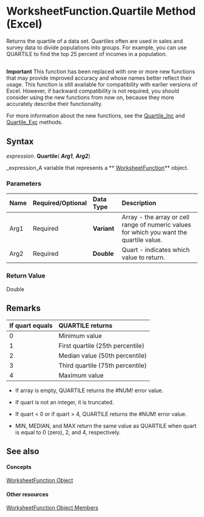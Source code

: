 
# WorksheetFunction.Quartile Method (Excel)

Returns the quartile of a data set. Quartiles often are used in sales and survey data to divide populations into groups. For example, you can use QUARTILE to find the top 25 percent of incomes in a population.


## 


 **Important**  This function has been replaced with one or more new functions that may provide improved accuracy and whose names better reflect their usage. This function is still available for compatibility with earlier versions of Excel. However, if backward compatibility is not required, you should consider using the new functions from now on, because they more accurately describe their functionality.

For more information about the new functions, see the  [Quartile_Inc](7febaae3-28f7-5bdb-0c20-f47dfd3c4227.md) and [Quartile_Exc](2b33be15-7d3c-d8be-aae1-de100de8083c.md) methods.


## Syntax

 _expression_. **Quartile**( **_Arg1_**,  **_Arg2_**)

 _expression_A variable that represents a  ** [WorksheetFunction](7b1d5639-363d-632c-2cf0-2232562646b6.md)** object.


### Parameters



|**Name**|**Required/Optional**|**Data Type**|**Description**|
|:-----|:-----|:-----|:-----|
|Arg1|Required| **Variant**|Array - the array or cell range of numeric values for which you want the quartile value.|
|Arg2|Required| **Double**|Quart - indicates which value to return.|

### Return Value

Double


## Remarks



|**If quart equals**|**QUARTILE returns**|
|:-----|:-----|
|0|Minimum value|
|1|First quartile (25th percentile)|
|2|Median value (50th percentile)|
|3|Third quartile (75th percentile)|
|4|Maximum value|

- If array is empty, QUARTILE returns the #NUM! error value.
    
- If quart is not an integer, it is truncated.
    
- If quart < 0 or if quart > 4, QUARTILE returns the #NUM! error value.
    
- MIN, MEDIAN, and MAX return the same value as QUARTILE when quart is equal to 0 (zero), 2, and 4, respectively.
    

## See also


#### Concepts


 [WorksheetFunction Object](7b1d5639-363d-632c-2cf0-2232562646b6.md)
#### Other resources


 [WorksheetFunction Object Members](6811ca87-4b53-0bff-88c9-30bf7497879a.md)
